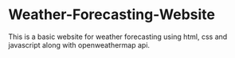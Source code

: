 # Weather-Forecasting-Website
This is a basic website for weather forecasting using html, css and javascript along with openweathermap api.
